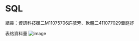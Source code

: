 # SQL
組員：資訊科技碩二M11075706許毓芳、軟體二411077029葉庭妤

表格資料量
![image](https://github.com/TingY09/SQL/assets/115611580/3682d611-b88e-4f09-a832-c09d6c487940)
